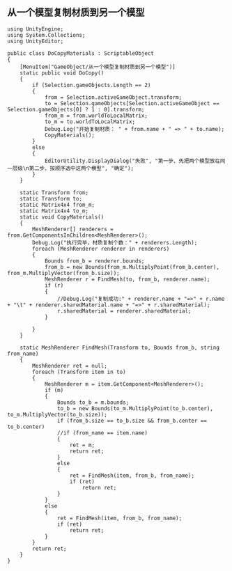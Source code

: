 ## 从一个模型复制材质到另一个模型 ##

	using UnityEngine;
	using System.Collections;
	using UnityEditor;
	
	public class DoCopyMaterials : ScriptableObject
	{
	    [MenuItem("GameObject/从一个模型复制材质到另一个模型")]
	    static public void DoCopy()
	    {
	        if (Selection.gameObjects.Length == 2)
	        {
	            from = Selection.activeGameObject.transform;
	            to = Selection.gameObjects[Selection.activeGameObject == Selection.gameObjects[0] ? 1 : 0].transform;
	            from_m = from.worldToLocalMatrix;
	            to_m = to.worldToLocalMatrix;
	            Debug.Log("开始复制材质： " + from.name + " => " + to.name);
	            CopyMaterials();
	        }
	        else
	        {
	            EditorUtility.DisplayDialog("失败", "第一步、先把两个模型放在同一层级\n第二步、按顺序选中这两个模型", "确定");
	        }
	    }
	
	    static Transform from;
	    static Transform to;
	    static Matrix4x4 from_m;
	    static Matrix4x4 to_m;
	    static void CopyMaterials()
	    {
	        MeshRenderer[] renderers = from.GetComponentsInChildren<MeshRenderer>();
	        Debug.Log("执行完毕，材质复制个数：" + renderers.Length);
	        foreach (MeshRenderer renderer in renderers)
	        {
	            Bounds from_b = renderer.bounds;
	            from_b = new Bounds(from_m.MultiplyPoint(from_b.center), from_m.MultiplyVector(from_b.size));
	            MeshRenderer r = FindMesh(to, from_b, renderer.name);
	            if (r)
	            {
	                //Debug.Log("复制成功:" + renderer.name + "=>" + r.name + "\t" + renderer.sharedMaterial.name + "=>" + r.sharedMaterial);
	                r.sharedMaterial = renderer.sharedMaterial;
	            }
	
	        }
	    }
	
	    static MeshRenderer FindMesh(Transform to, Bounds from_b, string from_name)
	    {
	        MeshRenderer ret = null;
	        foreach (Transform item in to)
	        {
	            MeshRenderer m = item.GetComponent<MeshRenderer>();
	            if (m)
	            {
	                Bounds to_b = m.bounds;
	                to_b = new Bounds(to_m.MultiplyPoint(to_b.center), to_m.MultiplyVector(to_b.size));
	                if (from_b.size == to_b.size && from_b.center == to_b.center)
	                //if (from_name == item.name)
	                {
	                    ret = m;
	                    return ret;
	                }
	                else
	                {
	                    ret = FindMesh(item, from_b, from_name);
	                    if (ret)
	                        return ret;
	                }
	            }
	            else
	            {
	                ret = FindMesh(item, from_b, from_name);
	                if (ret)
	                    return ret;
	            }
	        }
	        return ret;
	    }
	}
